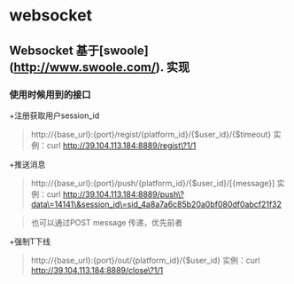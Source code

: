 websocket
====================

 Websocket 基于[swoole] (http://www.swoole.com/). 实现
 ---------------------

### 使用时候用到的接口

+注册获取用户session_id
>http://{base_url}:{port}/regist/{platform_id}/{$user_id}/{$timeout}
实例：curl http://39.104.113.184:8889/regist\?1/1

+推送消息
>http://{base_url}:{port}/push/{platform_id}/{$user_id}/[{message}]
实例：curl  http://39.104.113.184:8889/push\?data\=14141\&session_id\=sid_4a8a7a6c85b20a0bf080df0abcf21f32

>也可以通过POST message 传递，优先前者

+强制T下线
>http://{base_url}:{port}/out/{platform_id}/{$user_id}
实例：curl http://39.104.113.184:8889/close\?1/1
